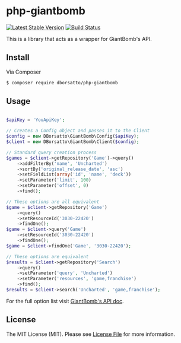 # php-giantbomb

[![Latest Stable Version](https://poser.pugx.org/dborsatto/php-giantbomb/v/stable)](https://packagist.org/packages/dborsatto/php-giantbomb)
[![Build Status](https://secure.travis-ci.org/dborsatto/php-giantbomb.png?branch=master)](http://travis-ci.org/dborsatto/php-giantbomb)

This is a library that acts as a wrapper for GiantBomb's API.

## Install

Via Composer

``` bash
$ composer require dborsatto/php-giantbomb
```

## Usage
```php

$apiKey = 'YouApiKey';

// Creates a Config object and passes it to the Client
$config = new DBorsatto\GiantBomb\Config($apiKey);
$client = new DBorsatto\GiantBomb\Client($config);

// Standard query creation process
$games = $client->getRepository('Game')->query()
    ->addFilterBy('name', 'Uncharted')
    ->sortBy('original_release_date', 'asc')
    ->setFieldList(array('id', 'name', 'deck'))
    ->setParameter('limit', 100)
    ->setParameter('offset', 0)
    ->find();

// These options are all equivalent
$game = $client->getRepository('Game')
    ->query()
    ->setResourceId('3030-22420')
    ->findOne();
$game = $client->query('Game')
    ->setResourceId('3030-22420')
    ->findOne();
$game = $client->findOne('Game', '3030-22420');

// These options are equivalent
$results = $client->getRepository('Search')
    ->query()
    ->setParameter('query', 'Uncharted')
    ->setParameter('resources', 'game,franchise')
    ->find();
$results = $client->search('Uncharted', 'game,franchise');
```

For the full option list visit [GiantBomb's API doc](http://www.giantbomb.com/api/documentation).

## License

The MIT License (MIT). Please see [License File](LICENSE.md) for more information.
